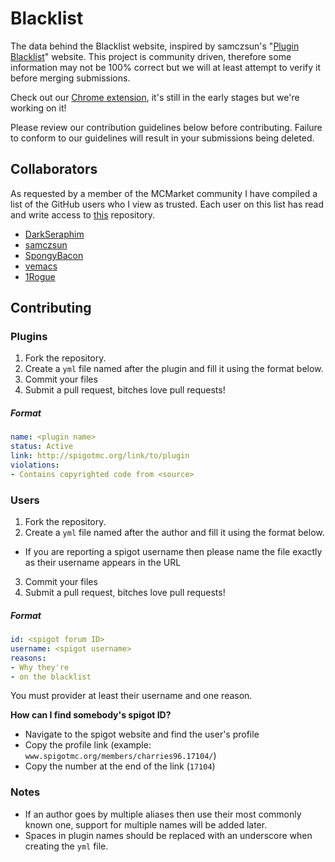 Blacklist
=========

The data behind the Blacklist website, inspired by samczsun's "[Plugin Blacklist]" website.
This project is community driven, therefore some information may not be 100% correct but we will at least attempt to verify it before merging submissions.

Check out our [Chrome extension][cr-ext], it's still in the early stages but we're working on it!

Please review our contribution guidelines below before contributing. Failure to conform to our guidelines will result in your submissions being deleted.

## Collaborators
As requested by a member of the MCMarket community I have compiled a list of the GitHub users who I view as trusted. Each user on this list has read and write access to [this](https://github.com/Fireflies/blacklist) repository.
- [DarkSeraphim](https://github.com/DarkSeraphim)
- [samczsun](https://github.com/samczsun)
- [SpongyBacon](https://github.com/SpongyBacon)
- [vemacs](https://github.com/vemacs)
- [1Rogue](https://github.com/1Rogue)

## Contributing

### Plugins
1. Fork the repository.
2. Create a `yml` file named after the plugin and fill it using the format below.
3. Commit your files
4. Submit a pull request, bitches love pull requests!

##### Format
```yml
name: <plugin name>
status: Active
link: http://spigotmc.org/link/to/plugin
violations:
- Contains copyrighted code from <source>
```

### Users
1. Fork the repository.
2. Create a `yml` file named after the author and fill it using the format below.
  - If you are reporting a spigot username then please name the file exactly as their username appears in the URL
3. Commit your files
4. Submit a pull request, bitches love pull requests!

##### Format
```yml
id: <spigot forum ID>
username: <spigot username>
reasons:
- Why they're
- on the blacklist
```
You must provider at least their username and one reason.

**How can I find somebody's spigot ID?**
- Navigate to the spigot website and find the user's profile
- Copy the profile link (example: `www.spigotmc.org/members/charries96.17104/`)
- Copy the number at the end of the link (`17104`)

### Notes
- If an author goes by multiple aliases then use their most commonly known one, support for multiple names will be added later.
- Spaces in plugin names should be replaced with an underscore when creating the `yml` file.

[Plugin Blacklist]: http://samczsun.com/warning.html
[cr-ext]: https://chrome.google.com/webstore/detail/spigot-blacklist/aafgnkhgmjhodeebloogjbcijlgfnanp
